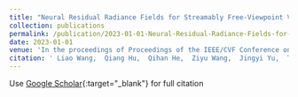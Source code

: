 ```yaml
---
title: "Neural Residual Radiance Fields for Streamably Free-Viewpoint Videos"
collection: publications
permalink: /publication/2023-01-01-Neural-Residual-Radiance-Fields-for-Streamably-Free-Viewpoint-Videos
date: 2023-01-01
venue: 'In the proceedings of Proceedings of the IEEE/CVF Conference on Computer Vision and Pattern Recognition'
citation: ' Liao Wang,  Qiang Hu,  Qihan He,  Ziyu Wang,  Jingyi Yu,  Tinne Tuytelaars,  Lan Xu,  Minye Wu, &quot;Neural Residual Radiance Fields for Streamably Free-Viewpoint Videos.&quot; In the proceedings of Proceedings of the IEEE/CVF Conference on Computer Vision and Pattern Recognition, 2023.'
---
```

Use [Google Scholar](https://scholar.google.com/scholar?q=Neural+Residual+Radiance+Fields+for+Streamably+Free+Viewpoint+Videos){:target="_blank"} for full citation